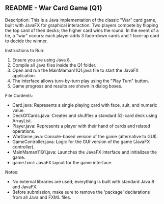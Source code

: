README - War Card Game (Q1)
---------------------------

Description:
This is a Java implementation of the classic "War" card game, built with JavaFX for graphical interaction.
Two players compete by flipping the top card of their decks; the higher card wins the round.
In the event of a tie, a "war" occurs: each player adds 3 face-down cards and 1 face-up card to decide the winner.

Instructions to Run:
1. Ensure you are using Java 8.
2. Compile all .java files inside the Q1 folder.
3. Open and run the MainMaman11Q1.java file to start the JavaFX application.
4. The interface allows turn-by-turn play using the "Play Turn" button.
5. Game progress and results are shown in dialog boxes.

File Contents:
- Card.java: Represents a single playing card with face, suit, and numeric value.
- DeckOfCards.java: Creates and shuffles a standard 52-card deck using ArrayList.
- Player.java: Represents a player with their hand of cards and related operations.
- WarGame.java: Console-based version of the game (alternative to GUI).
- GameController.java: Logic for the GUI version of the game (JavaFX controller).
- MainMaman11Q1.java: Launches the JavaFX interface and initializes the game.
- game.fxml: JavaFX layout for the game interface.

Notes:
- No external libraries are used; everything is built with standard Java 8 and JavaFX.
- Before submission, make sure to remove the 'package' declarations from all Java and FXML files.
